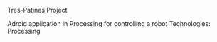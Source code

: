 Tres-Patines Project

Adroid application in Processing for controlling a robot
Technologies: Processing